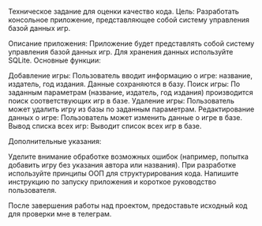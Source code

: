 Техническое задание для оценки качество кода.
Цель: Разработать консольное приложение, представляющее собой систему управления базой данных игр.

Описание приложения:
Приложение будет представлять собой систему управления базой данных игр. Для хранения данных используйте SQLite.
Основные функции:

Добавление игры: Пользователь вводит информацию о игре: название, издатель, год издания. Данные сохраняются в базу.
Поиск игры: По заданным параметрам (название, издатель, год издания) производится поиск соответствующих игр в базе.
Удаление игры: Пользователь может удалить игру из базы по заданным параметрам.
Редактирование данных о игре: Пользователь может изменить данные о игре в базе.
Вывод списка всех игр: Выводит список всех игр в базе.

Дополнительные указания:

Уделите внимание обработке возможных ошибок (например, попытка добавить игру без указания автора или названия).
При разработке используйте принципы ООП для структурирования кода.
Напишите инструкцию по запуску приложения и короткое руководство пользователя.

После завершения работы над проектом, предоставьте исходный код для проверки мне в телеграм.
